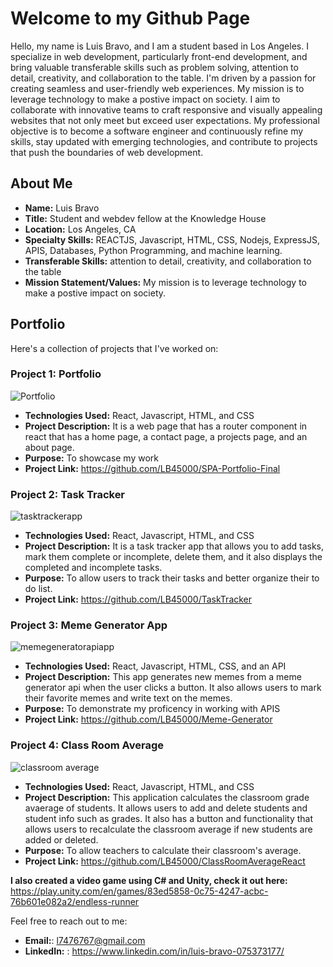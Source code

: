 # Welcome to my Github Page

Hello, my name is Luis Bravo, and I am a student based in Los Angeles. I specialize in web development, particularly front-end development, and bring valuable transferable skills such as problem solving, attention to detail, creativity, and collaboration to the table. I'm driven by a passion for creating seamless and user-friendly web experiences. My mission is to leverage technology to make a postive impact on society. I aim to collaborate with innovative teams to craft responsive and visually appealing websites that not only meet but exceed user expectations. My professional objective is to become a software engineer and continuously refine my skills, stay updated with emerging technologies, and contribute to projects that push the boundaries of web development.

## About Me

- **Name:** Luis Bravo
- **Title:** Student and webdev fellow at the Knowledge House
- **Location:** Los Angeles, CA
- **Specialty Skills:** REACTJS, Javascript, HTML, CSS, Nodejs, ExpressJS, APIS, Databases, Python Programming, and machine learning.
- **Transferable Skills:** attention to detail, creativity, and collaboration to the table
- **Mission Statement/Values:**  My mission is to leverage technology to make a postive impact on society.

## Portfolio

Here's a collection of projects that I've worked on:

### Project 1: Portfolio
![Portfolio](https://github.com/LB45000/LB45000/assets/144392042/9c95782c-74e0-4bd4-aa64-466f071eaf46)



- **Technologies Used:** React, Javascript, HTML, and CSS
- **Project Description:** It is a web page that has a router component in react that has a home page, a contact page, a projects page, and an about page.
- **Purpose:** To showcase my work
- **Project Link:** https://github.com/LB45000/SPA-Portfolio-Final
### Project 2: Task Tracker


![tasktrackerapp](https://github.com/LB45000/LB45000/assets/144392042/07e138f8-365e-4a02-8fb6-6acf954919fb)

- **Technologies Used:** React, Javascript, HTML, and CSS
- **Project Description:** It is a task tracker app that allows you to add tasks, mark them complete or incomplete, delete them, and it also displays the completed and incomplete tasks.
- **Purpose:** To allow users to track their tasks and better organize their to do list.
- **Project Link:** https://github.com/LB45000/TaskTracker


### Project 3: Meme Generator App

![memegeneratorapiapp](https://github.com/LB45000/LB45000/assets/144392042/6571595f-f684-44dc-b296-441bbd8a1d06)


- **Technologies Used:** React, Javascript, HTML, CSS, and an API
- **Project Description:** This app generates new memes from a meme generator api when the user clicks a button. It also allows users to mark their favorite memes and write text on the memes.
- **Purpose:** To demonstrate my proficency in working with APIS
- **Project Link:** https://github.com/LB45000/Meme-Generator

### Project 4: Class Room Average

![classroom average](https://github.com/LB45000/LB45000/assets/144392042/6d9ddd9c-b4a9-4a08-8adc-978d2325c217)


- **Technologies Used:** React, Javascript, HTML, and CSS
- **Project Description:** This application calculates the classroom grade avaerage of students. It allows users to add and delete students and student info such as grades. It also has a button and functionality that allows users to recalculate the classroom average if new students are added or deleted.
- **Purpose:** To allow teachers to calculate their classroom's average.
- **Project Link:** https://github.com/LB45000/ClassRoomAverageReact



**I also created a video game using C# and Unity, check it out here:** https://play.unity.com/en/games/83ed5858-0c75-4247-acbc-76b601e082a2/endless-runner



Feel free to reach out to me:

- **Email:**: l7476767@gmail.com
- **LinkedIn:** : https://www.linkedin.com/in/luis-bravo-075373177/









